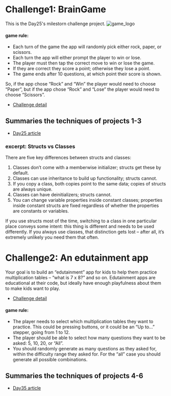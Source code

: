 # Challenge1: BrainGame
This is the Day25's milestorn challenge project.
![game_logo](https://user-images.githubusercontent.com/5071627/67927894-18a0cd80-fbfd-11e9-80fd-e29617543ca6.png)

#### game rule:

- Each turn of the game the app will randomly pick either rock, paper, or scissors.
- Each turn the app will either prompt the player to win or lose.
- The player must then tap the correct move to win or lose the game.
- If they are correct they score a point; otherwise they lose a point.
- The game ends after 10 questions, at which point their score is shown.

So, if the app chose “Rock” and “Win” the player would need to choose “Paper”, but if the app chose “Rock” and “Lose” the player would need to choose “Scissors”.

- [Challenge detail](https://www.hackingwithswift.com/guide/ios-swiftui/2/3/challenge) 


## Summaries the techniques of projects 1-3

- [Day25 article](https://www.hackingwithswift.com/100/swiftui/25)

### excerpt: Structs vs Classes

There are five key differences between structs and classes:

1. Classes don’t come with a memberwise initializer; structs get these by default.
1. Classes can use inheritance to build up functionality; structs cannot.
1. If you copy a class, both copies point to the same data; copies of structs are always unique.
1. Classes can have deinitializers; structs cannot.
1. You can change variable properties inside constant classes; properties inside constant structs are fixed regardless of whether the properties are constants or variables.

If you use structs most of the time, switching to a class in one particular place conveys some intent: this thing is different and needs to be used differently. If you always use classes, that distinction gets lost – after all, it’s extremely unlikely you need them that often.

# Challenge2: An edutainment app

Your goal is to build an “edutainment” app for kids to help them practice multiplication tables – “what is 7 x 8?” and so on. Edutainment apps are educational at their code, but ideally have enough playfulness about them to make kids want to play.

- [Challenge detail](https://www.hackingwithswift.com/guide/ios-swiftui/3/3/challenge)

#### game rule:

- The player needs to select which multiplication tables they want to practice. This could be pressing buttons, or it could be an “Up to…” stepper, going from 1 to 12.
- The player should be able to select how many questions they want to be asked: 5, 10, 20, or “All”.
- You should randomly generate as many questions as they asked for, within the difficulty range they asked for. For the “all” case you should generate all possible combinations.

## Summaries the techniques of projects 4-6

- [Day35 article](https://www.hackingwithswift.com/100/swiftui/35)

